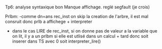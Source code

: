 Tp6:
analyse syntaxique bon
Manque affichage.
reglé segfault (je crois)

Prlbm:
-comme dn=ans rec_inst on skip la creation de l'arbre, il est mal consruit donc prlb a affichege + interpreter
- dans le cas LIRE de rec_inst, si on donne pas de valeur a la variable que on lit, il y a un prlbm si elle est utlisé dans un calcul + tard donc soit inserer dans TS avec 0 soit interpreter_lire()

